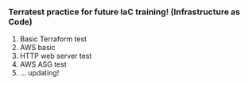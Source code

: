 ### Terratest practice for future IaC training! (Infrastructure as Code)

1. Basic Terraform test 
1. AWS basic
1. HTTP web server test
1. AWS ASG test
1. ... updating!
